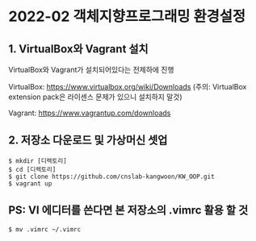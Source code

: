 # 2022-02 객체지향프로그래밍 환경설정

## 1. VirtualBox와 Vagrant 설치

VirtualBox와 Vagrant가 설치되어있다는 전제하에 진행

VirtualBox: https://www.virtualbox.org/wiki/Downloads
(주의: VirtualBox extension pack은 라이센스 문제가 있으니 설치하지 말것)

Vagrant: https://www.vagrantup.com/downloads

## 2. 저장소 다운로드 및 가상머신 셋업

```
$ mkdir [디렉토리]
$ cd [디렉토리]
$ git clone https://github.com/cnslab-kangwoon/KW_OOP.git
$ vagrant up
```

## PS: VI 에디터를 쓴다면 본 저장소의 .vimrc 활용 할 것

```
$ mv .vimrc ~/.vimrc
```



